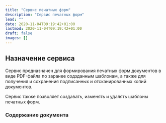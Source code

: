 ```yaml
---
title: "Сервис печатных форм"
description: "Сервис печатных форм"
lead: ""
date: 2020-11-04T09:19:42+01:00
lastmod: 2020-11-04T09:19:42+01:00
draft: false
images: []
---
```


## Назначение сервиса

Сервис предназначен для формирования печатных форм документов в виде PDF-файла по заранее содзданным шаблонам, а также для получения и сохранения подписанных и отсканированных копий документов.

Сервис также позволяет создавать, изменять и удалять шаблоны печатных форм.

### Содержание документа
